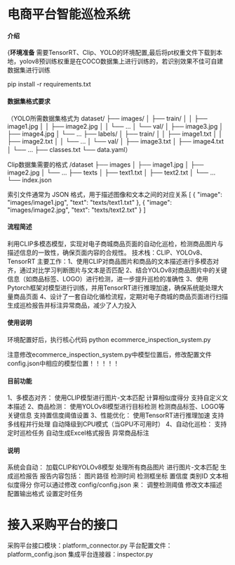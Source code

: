 # 电商平台智能巡检系统

#### 介绍
{**环境准备**
需要TensorRT、Clip、YOLO的环境配置,最后将pt权重文件下载到本地，yolov8预训练权重是在COCO数据集上进行训练的，若识别效果不佳可自建数据集进行训练

pip install -r requirements.txt

#### 数据集格式要求
（YOLO所需数据集格式为
dataset/
├── images/
│   ├── train/
│   │   ├── image1.jpg
│   │   ├── image2.jpg
│   │   └── ...
│   └── val/
│       ├── image3.jpg
│       ├── image4.jpg
│       └── ...
├── labels/
│   ├── train/
│   │   ├── image1.txt
│   │   ├── image2.txt
│   │   └── ...
│   └── val/
│       ├── image3.txt
│       ├── image4.txt
│       └── ...
├── classes.txt
└── data.yaml）

Clip数据集需要的格式
/dataset
├── images
│   ├── image1.jpg
│   ├── image2.jpg
│   └── ...
├── texts
│   ├── text1.txt
│   ├── text2.txt
│   └── ...
└── index.json

索引文件通常为 JSON 格式，用于描述图像和文本之间的对应关系
[
    {
        "image": "images/image1.jpg",
        "text": "texts/text1.txt"
    },
    {
        "image": "images/image2.jpg",
        "text": "texts/text2.txt"
    }
]


#### 流程简述

利用CLIP多模态模型，实现对电子商城商品页面的自动化巡检，检测商品图片与描述信息的一致性，确保页面内容的合规性。
技术栈：CLIP、YOLOv8、TensorRT
主要工作：1、使用CLIP对商品图片和商品的文本描述进行多模态对齐，通过对比学习判断图片与文本是否匹配
2、结合YOLOv8对商品图片中的关键信息（如商品标签、LOGO）进行检测，进一步提升巡检的准确性
3、使用Pytorch框架对模型进行训练，并用TensorRT进行推理加速，确保系统能处理大量商品页面
4、设计了一套自动化循检流程，定期对电子商城的商品页面进行扫描生成巡检报告并标注异常商品，减少了人力投入

#### 使用说明

环境配置好后，执行核心代码
python ecommerce_inspection_system.py

注意修改ecommerce_inspection_system.py中模型位置后，修改配置文件config.json中相应的模型位置！！！！！

#### 目前功能

1、多模态对齐：
    使用CLIP模型进行图片-文本匹配
    计算相似度得分
    支持自定义文本描述
2、商品检测：
    使用YOLOv8l模型进行目标检测
    检测商品标签、LOGO等关键信息
    支持置信度阈值设置
3、性能优化：
    使用TensorRT进行推理加速
    支持多线程并行处理
    自动降级到CPU模式（当GPU不可用时）
4、自动化巡检：
    支持定时巡检任务
    自动生成Excel格式报告
    异常商品标注


#### 说明

系统会自动：
加载CLIP和YOLOv8模型
处理所有商品图片
进行图片-文本匹配
生成巡检报告
报告内容包括：
图片路径
检测时间
检测框坐标
置信度
类别ID
文本相似度得分
你可以通过修改 config/config.json 来：
调整检测阈值
修改文本描述
配置输出格式
设置定时任务


# 接入采购平台的接口
采购平台接口模块：platform_connector.py
平台配置文件：platform_config.json
集成平台连接器：inspector.py

